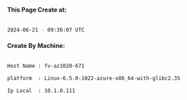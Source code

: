 
   
#### This Page Create at:

```bash

2024-06-21 - 09:36:07 UTC

```

#### Create By Machine:

```bash

Host Name : fv-az1020-671

platform  : Linux-6.5.0-1022-azure-x86_64-with-glibc2.35

Ip Local  : 10.1.0.111

```

